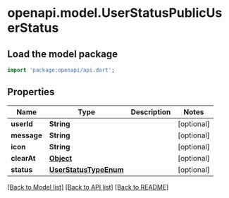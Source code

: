 # openapi.model.UserStatusPublicUserStatus

## Load the model package
```dart
import 'package:openapi/api.dart';
```

## Properties
Name | Type | Description | Notes
------------ | ------------- | ------------- | -------------
**userId** | **String** |  | [optional] 
**message** | **String** |  | [optional] 
**icon** | **String** |  | [optional] 
**clearAt** | [**Object**](.md) |  | [optional] 
**status** | [**UserStatusTypeEnum**](UserStatusTypeEnum.md) |  | [optional] 

[[Back to Model list]](../README.md#documentation-for-models) [[Back to API list]](../README.md#documentation-for-api-endpoints) [[Back to README]](../README.md)


